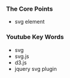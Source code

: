 ### The Core Points
- svg element



### Youtube Key Words
- svg
- svg.js
- d3.js
- jquery svg plugin
